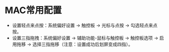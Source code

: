 # MAC常用配置

- 设置轻点来点按：系统偏好设置 -> 触控板 -> 光标与点按 -> 勾选轻点来点按。
- 设置三指拖拽：系统偏好设置 -> 辅助功能-鼠标与触控板 -> 触控板选项 -> 启用拖移 -> 选择三指拖移（注意：设置成功后划屏变成四指）。